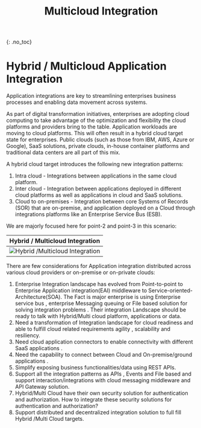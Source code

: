 ﻿---
layout: default
title: Multicloud Integration
parent: Integration Scenarios
grand_parent: Hybrid Integration
permalink: /multicloud-integration
has_toc: false
has_children: false
nav_order: 1
---
{: .no_toc}
# Hybrid / Multicloud Application Integration


Application integrations are key to streamlining enterprises business processes and enabling data movement across systems. 

As part of digital transformation initiatives, enterprises are adopting cloud computing to take advantage of the optimization and flexibility the cloud platforms and providers bring to the table. Application workloads are moving to cloud platforms. This will often result in a hybrid cloud target state for enterprises. Public clouds (such as those from IBM, AWS, Azure or Google), SaaS solutions, private clouds, in-house container platforms and traditional data centers are all part of this mix. 

A hybrid cloud target introduces the following new integration patterns:

 1. Intra cloud - Integrations between applications in the same cloud platform.
 2. Inter cloud -  Integration between applications deployed in different cloud platforms as well as applications in cloud and SaaS solutions.
 3. Cloud to on-premises - Integration between core Systems of Records (SOR) that are on-premise, and application deployed on a Cloud through integrations platforms like an Enterprise Service Bus (ESB).

We are majorly focused here for point-2 and point-3 in this scenario:

| Hybrid / Multicloud Integration |
| :-: |
| ![Hybrid /Multicloud Integration](../images/hybrid-multi-cloud-integration.png) |

There are few considerations for Application integration distributed across various cloud providers or on-premise or on-private clouds:

 1. Enterprise Integration landscape has evolved from Point-to-point  to Enterprise Application integration(EAI)  middleware  to Service-oriented-Architecture(SOA). The Fact is major enterprise is using Enterprise service bus , enterprise Messaging queuing  or File based solution  for solving integration problems . Their integration Landscape should be ready to talk with Hybrid/Multi cloud platform, applications or data.
 2. Need a transformation of Integration landscape for cloud readiness and able to fulfill cloud related requirements agility , scalability and resiliency.
 3. Need cloud application connectors to enable connectivity with different SaaS applications . 
 4. Need the capability to connect between Cloud and On-premise/ground  applications . 
 5. Simplify exposing business functionalities/data using REST APIs. 
 6. Support all the integration patterns as APIs , Events  and File based and support interaction/integrations with cloud messaging middleware and API Gateway solution. 
 7. Hybrid/Multi Cloud have their own security solution for authentication and authorization. How to integrate these security solutions for authentication and authorization? 
 8. Support distributed and decentralized integration solution to full fill Hybrid /Multi Cloud targets.
 
  



